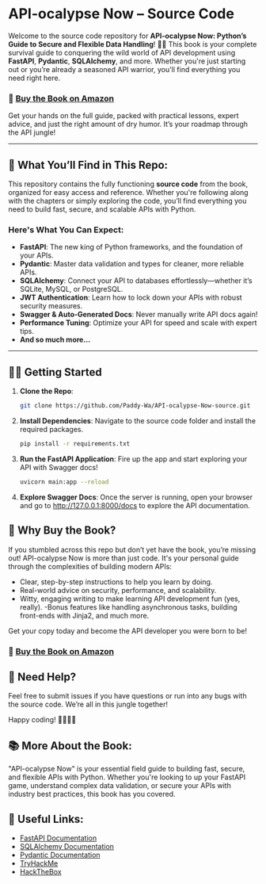 # API-ocalypse Now – Source Code

Welcome to the source code repository for **API-ocalypse Now: Python’s Guide to Secure and Flexible Data Handling**! 🐍🎉 This book is your complete survival guide to conquering the wild world of API development using **FastAPI**, **Pydantic**, **SQLAlchemy**, and more. Whether you're just starting out or you’re already a seasoned API warrior, you'll find everything you need right here.

### 📘 [Buy the Book on Amazon](https://a.co/d/aoa2tbv)  
Get your hands on the full guide, packed with practical lessons, expert advice, and just the right amount of dry humor. It’s your roadmap through the API jungle!

---

## 🚀 What You’ll Find in This Repo:
This repository contains the fully functioning **source code** from the book, organized for easy access and reference. Whether you're following along with the chapters or simply exploring the code, you’ll find everything you need to build fast, secure, and scalable APIs with Python.

### Here's What You Can Expect:
- **FastAPI**: The new king of Python frameworks, and the foundation of your APIs.
- **Pydantic**: Master data validation and types for cleaner, more reliable APIs.
- **SQLAlchemy**: Connect your API to databases effortlessly—whether it’s SQLite, MySQL, or PostgreSQL.
- **JWT Authentication**: Learn how to lock down your APIs with robust security measures.
- **Swagger & Auto-Generated Docs**: Never manually write API docs again!
- **Performance Tuning**: Optimize your API for speed and scale with expert tips.
- **And so much more…**

---

## 🧑‍💻 Getting Started

1. **Clone the Repo**:
   ```bash
   git clone https://github.com/Paddy-Wa/API-ocalypse-Now-source.git

2. **Install Dependencies**: Navigate to the source code folder and install the required packages.
   ```bash
   pip install -r requirements.txt

3. **Run the FastAPI Application**: Fire up the app and start exploring your API with Swagger docs!
   ```bash
   uvicorn main:app --reload

4. **Explore Swagger Docs**: Once the server is running, open your browser and go to http://127.0.0.1:8000/docs to explore the API documentation.

## 🤔 Why Buy the Book?
If you stumbled across this repo but don’t yet have the book, you’re missing out! API-ocalypse Now is more than just code. It's your personal guide through the complexities of building modern APIs:

- Clear, step-by-step instructions to help you learn by doing.
- Real-world advice on security, performance, and scalability.
- Witty, engaging writing to make learning API development fun (yes, really).
 -Bonus features like handling asynchronous tasks, building front-ends with Jinja2, and much more.

Get your copy today and become the API developer you were born to be!
### 📘 [Buy the Book on Amazon](https://a.co/d/aoa2tbv)  

## 💬 Need Help?
Feel free to submit issues if you have questions or run into any bugs with the source code. We’re all in this jungle together!

Happy coding! 👨‍💻👩‍💻

## 📚 More About the Book:
"API-ocalypse Now" is your essential field guide to building fast, secure, and flexible APIs with Python. Whether you're looking to up your FastAPI game, understand complex data validation, or secure your APIs with industry best practices, this book has you covered.

## 🔗 Useful Links:
- [FastAPI Documentation](https://fastapi.tiangolo.com/)
- [SQLAlchemy Documentation](https://www.sqlalchemy.org/docs/)
- [Pydantic Documentation](https://pydantic-docs.helpmanual.io/)
- [TryHackMe](https://tryhackme.com/)
- [HackTheBox](https://www.hackthebox.com/)

